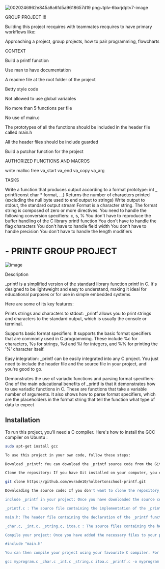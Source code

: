![0020246962e845a9a6fd5a9618657d19 png~tplv-6bxrjdptv7-image](https://github.com/user-attachments/assets/7002257b-d32c-4738-80f9-fb2dd8ac51c5)



GROUP PROJECT !!!

Building this project recquires with teammates recquires to have primary workflows like:

Approaching a project, group projects, how to pair programming, flowcharts

CONTEXT

Build a printf function

Use man to have documentation

A readme file at the root folder of the project

Betty style code

Not allowed to use global variables

No more than 5 functions per file

No use of main.c

The prototypes of all the functions should be included in the header file called main.h

All the header files should be include guarded

Build a putchar function for the project

AUTHORIZED FUNCTIONS AND MACROS

write malloc free va_start va_end va_copy va_arg

TASKS

Write a function that produces output according to a format prototype: int _ printf(const char * format, ...) Returns the number of characters printed (excluding the null byte used to end output to strings) Write output to stdout, the standard output stream Format is a character string. The format string is composed of zero or more directives. You need to handle the following conversion specifiers: c, s, % You don't have to reproduce the buffer handling of the C library printf function You don't have to handle the flag characters You don't have to handle field width You don't have to handle precision You don't have to handle the length modifiers

# - PRINTF GROUP PROJECT

![image](https://github.com/nostop10/holbertonschool-simple_shell/assets/159030413/250e230b-93e3-481a-be32-76d1b2266363)

Description 

_printf is a simplified version of the standard library function printf in C. It's designed to be lightweight and easy to understand, making it ideal for educational purposes or for use in simple embedded systems.

Here are some of its key features:

Prints strings and characters to stdout: _printf allows you to print strings and characters to the standard output, which is usually the console or terminal.

Supports basic format specifiers: It supports the basic format specifiers that are commonly used in C programming. These include %c for characters, %s for strings, %d and %i for integers, and %% for printing the '%' character itself.

Easy integration: _printf can be easily integrated into any C project. You just need to include the header file and the source file in your project, and you're good to go.

Demonstrates the use of variadic functions and parsing format specifiers: One of the main educational benefits of _printf is that it demonstrates how to use variadic functions in C. These are functions that take a variable number of arguments. It also shows how to parse format specifiers, which are the placeholders in the format string that tell the function what type of data to expect

## Installation

To run this project, you'll need a C compiler. Here's how to install the GCC compiler on Ubuntu :

```bash
sudo apt-get install gcc

To use this project in your own code, follow these steps:

Download _printf: You can download the _printf source code from the GitHub repository using one of the following methods:

Clone the repository: If you have Git installed on your computer, you can clone the repository using the following command:

git clone https://github.com/evrade10/holbertonschool-printf.git

Downloading the source code: If you don't want to clone the repository, you can download the source code as a ZIP file by clicking on the "Code" button on the repository page and selecting "Download ZIP".

include _printf in your project: Once you have downloaded the source code, you need to add the following files to your project:

_printf.c : The source file containing the implementation of the _printf function.

main.h: The header file containing the declaration of the _printf function.

_char.c, _int.c, _string.c, itoa.c : The source files containing the helper functions used by _printf.

Compile your project: Once you have added the necessary files to your project, you can use the _printf function in your code. To do this, you need to include the main.h header file in your source files where you want to use the _printf function.

#include "main.h"

You can then compile your project using your favourite C compiler. For example, if you use GCC, you can use the following command:

gcc myprogram.c _char.c _int.c _string.c itoa.c _printf.c -o myprogram


